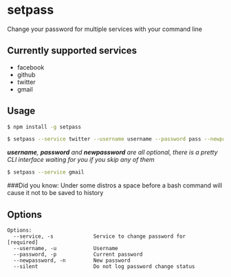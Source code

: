 setpass
=======

Change your password for multiple services with your command line

## Currently supported services
* facebook
* github
* twitter
* gmail

## Usage

```bash
$ npm install -g setpass

$ setpass --service twitter --username username --password pass --newpassword word
```

*__username__, __password__ and __newpassword__ are all optional, there is a pretty CLI interface waiting for you if you skip any of them*

```bash
$ setpass --service gmail
```

###Did you know:
Under some distros a space before a bash command will cause it not to be saved to history

## Options
```
Options:
  --service, -s             Service to change password for                [required]
  --username, -u            Username
  --password, -p            Current password
  --newpassword, -n         New password
  --silent                  Do not log password change status
```